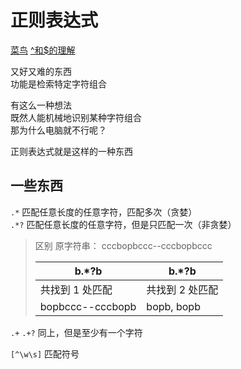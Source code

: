 ---
---

# 正则表达式

[菜鸟](https://www.runoob.com/regexp/regexp-syntax.html)
[\^和\$的理解](https://blog.csdn.net/qq_34685213/article/details/103077829)

又好又难的东西\
功能是检索特定字符组合

有这么一种想法\
既然人能机械地识别某种字符组合\
那为什么电脑就不行呢？

正则表达式就是这样的一种东西

## 一些东西

`.*` 匹配任意长度的任意字符，匹配多次（贪婪）\
`.*?`  匹配任意长度的任意字符，但是只匹配一次（非贪婪）
>区别
>原字符串：
>cccbopbccc--cccbopbccc
>
>|b\.\*?b | b\.\*?b|
>|---|---|
>|共找到 1 处匹配|共找到 2 处匹配|
>|bopbccc--cccbopb | bopb, bopb|

`.+` `.+?` 同上，但是至少有一个字符

`[^\w\s]` 匹配符号
